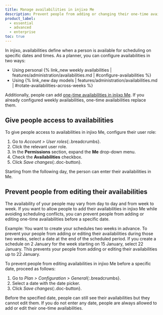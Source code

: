 ```yaml
---
title: Manage availabilities in injixo Me
description: Prevent people from adding or changing their one-time availabilities before a specific date.
product_label:
  - essential
  - advanced
  - enterprise
toc: true
---
```


In injixo, availabilities define when a person is available for scheduling on specific dates and times. As a planner, you can configure availabilities in two ways:

- Using personal {% link_new weekly availabilities | features/administration/availabilities.md | #configure-availabilities %}
- Using {% link_new day models | features/administration/availabilities.md | #rotate-availabilities-across-weeks %}

Additionally, people can add [one-time availabilities in inijxo Me](/add-availabilities-in-me#add-an-availability). If you already configured weekly availabilities, one-time availabilities replace them.

## Give people access to availabilities

To give people access to availabilities in injixo Me, configure their user role:

1. Go to _Account > User roles_{:.breadcrumbs}.
2. Click the relevant user role.
3. In the **Permissions** section, expand the **Me** drop-down menu.
4. Check the **Availabilities** checkbox.
5. Click _Save changes_{:.doc-button}.

Starting from the following day, the person can enter their availabilities in Me.

## Prevent people from editing their availabilities

The availability of your people may vary from day to day and from week to week. If you want to allow people to add their availabilities in injixo Me while avoiding scheduling conflicts, you can prevent people from adding or editing one-time availabilities before a specific date.

Example: You want to create your schedules two weeks in advance. To prevent your people from adding or editing their availabilities during those two weeks, select a date at the end of the scheduled period. If you create a schedule on 2 January for the week starting on 15 January, select 22 January. This prevents your people from adding or editing their availabilities up to 22 January.

To prevent people from editing availabilities in injixo Me before a specific date, proceed as follows:

1. Go to _Plan > Configuration > General_{:.breadcrumbs}.
2. Select a date with the date picker.
3. Click _Save changes_{:.doc-button}.

Before the specified date, people can still see their availabilities but they cannot edit them. If you do not enter any date, people are always allowed to add or edit their one-time availabilities.
